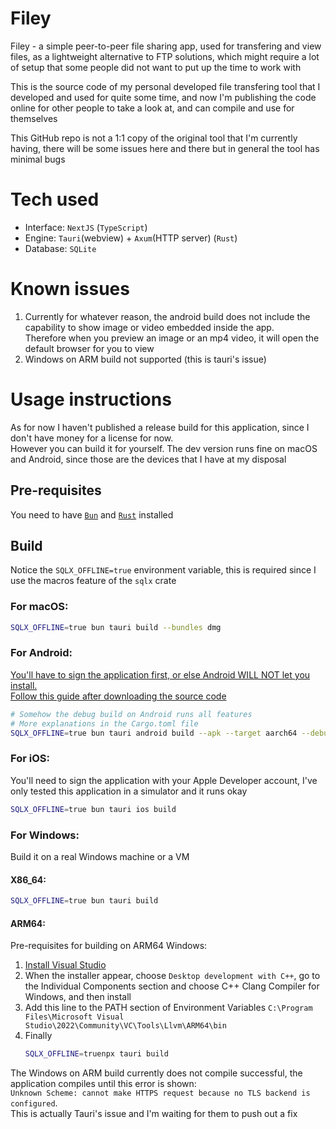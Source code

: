 # Filey

Filey - a simple peer-to-peer file sharing app, used for transfering and view files, as a lightweight alternative to
FTP solutions, which might require a lot of setup that some people did not want to put up the time to work with

This is the source code of my personal developed file transfering tool that I developed and used for quite some time,
and now I'm publishing the code online for other people to take a look at, and can compile and use for themselves

This GitHub repo is not a 1:1 copy of the original tool that I'm currently having, there will be some issues here
and there but in general the tool has minimal bugs

# Tech used

-   Interface: `NextJS` (`TypeScript`)
-   Engine: `Tauri`(webview) + `Axum`(HTTP server) (`Rust`)
-   Database: `SQLite`

# Known issues

1. Currently for whatever reason, the android build does not include the capability to show image or video embedded inside the app. \
   Therefore when you preview an image or an mp4 video, it will open the default browser for you to view
2. Windows on ARM build not supported (this is tauri's issue)

# Usage instructions

As for now I haven't published a release build for this application, since I don't have money for a license for now. \
However you can build it for yourself. The dev version runs fine on macOS and Android, since those are the devices
that I have at my disposal

## Pre-requisites

You need to have [`Bun`](https://bun.sh/) and [`Rust`](https://www.rust-lang.org/) installed

## Build

Notice the `SQLX_OFFLINE=true` environment variable, this is required since I use the macros feature of
the `sqlx` crate

### For macOS:

```bash
SQLX_OFFLINE=true bun tauri build --bundles dmg
```

### For Android:

[You'll have to sign the application first, or else Android WILL NOT let you install. \
Follow this guide after downloading the source code](https://tauri.app/distribute/sign/android/)

```bash
# Somehow the debug build on Android runs all features
# More explanations in the Cargo.toml file
SQLX_OFFLINE=true bun tauri android build --apk --target aarch64 --debug
```

### For iOS:

You'll need to sign the application with your Apple Developer account, I've only tested this application in a simulator
and it runs okay

```bash
SQLX_OFFLINE=true bun tauri ios build
```

### For Windows:

Build it on a real Windows machine or a VM

#### X86_64:

```bash
SQLX_OFFLINE=true bun tauri build
```

#### ARM64:

Pre-requisites for building on ARM64 Windows:

1. [Install Visual Studio](https://visualstudio.microsoft.com/)
2. When the installer appear, choose `Desktop development with C++`, go to the Individual Components section and choose
   C++ Clang Compiler for Windows, and then install
3. Add this line to the PATH section of Environment Variables
   `C:\Program Files\Microsoft Visual Studio\2022\Community\VC\Tools\Llvm\ARM64\bin`
4. Finally
    ```bash
    SQLX_OFFLINE=truenpx tauri build
    ```

The Windows on ARM build currently does not compile successful, the application compiles until this error is shown: \
`Unknown Scheme: cannot make HTTPS request because no TLS backend is configured`. \
This is actually Tauri's issue and I'm waiting for them to push out a fix